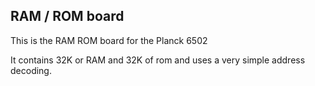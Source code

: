 ## RAM / ROM board

This is the RAM ROM board for the Planck 6502

It contains 32K or RAM and 32K of rom and uses a very simple address decoding.


